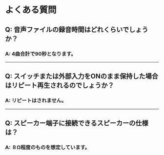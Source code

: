 # よくある質問

## Q: 音声ファイルの録音時間はどれくらいでしょうか？

### A: 4曲合計で90秒となります。

----

## Q: スイッチまたは外部入力をONのまま保持した場合はリピート再生されるのでしょうか？

### A: リピートはされません。

----

## Q: スピーカー端子に接続できるスピーカーの仕様は？

### A: ８Ω程度のものを想定しています。
